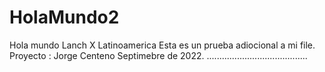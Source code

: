 # HolaMundo2
Hola mundo Lanch X Latinoamerica
Esta es un prueba adiocional a mi file.
Proyecto  : Jorge Centeno
            Septimebre de 2022.
........................................
